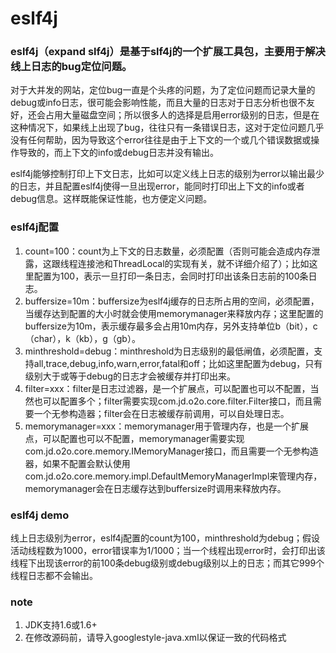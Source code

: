 eslf4j
=========

### eslf4j（expand slf4j）是基于slf4j的一个扩展工具包，主要用于解决线上日志的bug定位问题。
对于大并发的网站，定位bug一直是个头疼的问题，为了定位问题而记录大量的debug或info日志，很可能会影响性能，而且大量的日志对于日志分析也很不友好，还会占用大量磁盘空间；所以很多人的选择是启用error级别的日志，但是在这种情况下，如果线上出现了bug，往往只有一条错误日志，这对于定位问题几乎没有任何帮助，因为导致这个error往往是由于上下文的一个或几个错误数据或操作导致的，而上下文的info或debug日志并没有输出。

eslf4j能够控制打印上下文日志，比如可以定义线上日志的级别为error以输出最少的日志，并且配置eslf4j使得一旦出现error，能同时打印出上下文的info或者debug信息。这样既能保证性能，也方便定义问题。

### eslf4j配置
<ol>
<li>count=100：count为上下文的日志数量，必须配置（否则可能会造成内存泄露，这跟线程连接池和ThreadLocal的实现有关，就不详细介绍了）；比如这里配置为100，表示一旦打印一条日志，会同时打印出该条日志前的100条日志。</li>
<li>buffersize=10m：buffersize为eslf4j缓存的日志所占用的空间，必须配置，当缓存达到配置的大小时就会使用memorymanager来释放内存；这里配置的buffersize为10m，表示缓存最多会占用10m内存，另外支持单位b（bit），c（char），k（kb），g（gb）。</li>
<li>minthreshold=debug：minthreshold为日志级别的最低闸值，必须配置，支持all,trace,debug,info,warn,error,fatal和off；比如这里配置为debug，只有级别大于或等于debug的日志才会被缓存并打印出来。</li>
<li>filter=xxx：filter是日志过滤器，是一个扩展点，可以配置也可以不配置，当然也可以配置多个；filter需要实现com.jd.o2o.core.filter.Filter接口，而且需要一个无参构造器；filter会在日志被缓存前调用，可以自处理日志。</li>
<li>memorymanager=xxx：memorymanager用于管理内存，也是一个扩展点，可以配置也可以不配置，memorymanager需要实现com.jd.o2o.core.memory.IMemoryManager接口，而且需要一个无参构造器，如果不配置会默认使用com.jd.o2o.core.memory.impl.DefaultMemoryManagerImpl来管理内存，memorymanager会在日志缓存达到buffersize时调用来释放内存。</li>
</ol>

### eslf4j demo
线上日志级别为error，eslf4j配置的count为100，minthreshold为debug；假设活动线程数为1000，error错误率为1/1000；当一个线程出现error时，会打印出该线程下出现该error的前100条debug级别或debug级别以上的日志；而其它999个线程日志都不会输出。

### note
<ol>
<li>JDK支持1.6或1.6+</li>
<li>在修改源码前，请导入googlestyle-java.xml以保证一致的代码格式</li>
</ol>
